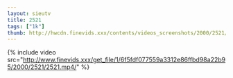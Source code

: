 ```yaml
--- 
layout: sieutv
title: 2521
tags: ["1k"]
thumb: http://hwcdn.finevids.xxx/contents/videos_screenshots/2000/2521/preview.mp4.jpg
---
```

{% include video src="http://www.finevids.xxx/get_file/1/6f5fdf077559a3312e86ffbd98a22b95/2000/2521/2521.mp4/" %} 
